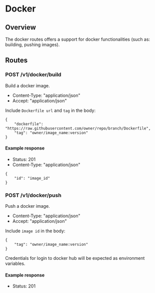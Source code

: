 # Docker

## Overview

The docker routes offers a support for docker functionalities (such as: building, pushing images).

## Routes

### POST /v1/docker/build

Build a docker image.

* Content-Type: "application/json"
* Accept: "application/json"

Include `Dockerfile url` and `tag` in the body:

```
{
	"dockerfile": "https://raw.githubusercontent.com/owner/repo/branch/Dockerfile",
	"tag": "owner/image_name:version"
}
```

#### Example response

* Status: 201
* Content-Type: "application/json"

```
{
	"id": "image_id"
}
```

### POST /v1/docker/push

Push a docker image.

* Content-Type: "application/json"
* Accept: "application/json"

Include `image id` in the body:

```
{
	"tag": "owner/image_name:version"
}
```

Credentials for login to docker hub will be expected as environment variables.

#### Example response

* Status: 201
